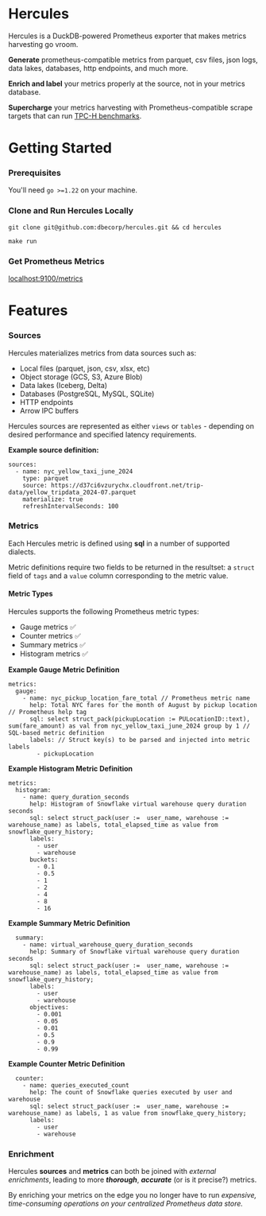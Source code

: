 # Hercules

Hercules is a DuckDB-powered Prometheus exporter that makes metrics harvesting go vroom.



**Generate** prometheus-compatible metrics from parquet, csv files, json logs, data lakes, databases, http endpoints, and much more.

**Enrich and label** your metrics properly at the source, not in your metrics database.

**Supercharge** your metrics harvesting with Prometheus-compatible scrape targets that can run [TPC-H benchmarks](https://www.tpc.org/information/benchmarks5.asp).


# Getting Started



### Prerequisites

You'll need `go >=1.22` on your machine.

### Clone and Run Hercules Locally

```
git clone git@github.com:dbecorp/hercules.git && cd hercules

make run
```

### Get Prometheus Metrics

[localhost:9100/metrics](localhost:9100/metric])


# Features

### Sources

Hercules materializes metrics from data sources such as:
- Local files (parquet, json, csv, xlsx, etc)
- Object storage (GCS, S3, Azure Blob)
- Data lakes (Iceberg, Delta)
- Databases (PostgreSQL, MySQL, SQLite)
- HTTP endpoints
- Arrow IPC buffers


Hercules sources are represented as either `views` or `tables` - depending on desired performance and specified latency requirements.

**Example source definition:**

```
sources:
  - name: nyc_yellow_taxi_june_2024
    type: parquet
    source: https://d37ci6vzurychx.cloudfront.net/trip-data/yellow_tripdata_2024-07.parquet
    materialize: true
    refreshIntervalSeconds: 100
```

### Metrics

Each Hercules metric is defined using **sql** in a number of supported dialects.

Metric definitions require two fields to be returned in the resultset: a `struct` field of `tags` and a `value` column corresponding to the metric value.

#### Metric Types

Hercules supports the following Prometheus metric types:

- Gauge metrics ✅
- Counter metrics ✅
- Summary metrics ✅
- Histogram metrics ✅


**Example Gauge Metric Definition**

```
metrics:
  gauge:
    - name: nyc_pickup_location_fare_total // Prometheus metric name
      help: Total NYC fares for the month of August by pickup location // Prometheus help tag
      sql: select struct_pack(pickupLocation := PULocationID::text), sum(fare_amount) as val from nyc_yellow_taxi_june_2024 group by 1 // SQL-based metric definition
      labels: // Struct key(s) to be parsed and injected into metric labels
        - pickupLocation
```


**Example Histogram Metric Definition**
```
metrics:
  histogram:
    - name: query_duration_seconds
      help: Histogram of Snowflake virtual warehouse query duration seconds
      sql: select struct_pack(user :=  user_name, warehouse := warehouse_name) as labels, total_elapsed_time as value from snowflake_query_history;
      labels:
        - user
        - warehouse
      buckets:
        - 0.1
        - 0.5
        - 1
        - 2
        - 4
        - 8
        - 16
```

**Example Summary Metric Definition**
```
  summary:
    - name: virtual_warehouse_query_duration_seconds
      help: Summary of Snowflake virtual warehouse query duration seconds
      sql: select struct_pack(user :=  user_name, warehouse := warehouse_name) as labels, total_elapsed_time as value from snowflake_query_history;
      labels:
        - user
        - warehouse
      objectives:
        - 0.001
        - 0.05
        - 0.01
        - 0.5
        - 0.9
        - 0.99
```

**Example Counter Metric Definition**
```
  counter:
    - name: queries_executed_count
      help: The count of Snowflake queries executed by user and warehouse
      sql: select struct_pack(user :=  user_name, warehouse := warehouse_name) as labels, 1 as value from snowflake_query_history;
      labels:
        - user
        - warehouse
```

### Enrichment

Hercules **sources** and **metrics** can both be joined with *external enrichments*, leading to more ***thorough***, ***accurate*** (or is it precise?) metrics.

By enriching your metrics on the edge you no longer have to run *expensive, time-consuming operations on your centralized Prometheus data store.*